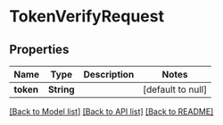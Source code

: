 # TokenVerifyRequest
## Properties

Name | Type | Description | Notes
------------ | ------------- | ------------- | -------------
**token** | **String** |  | [default to null]

[[Back to Model list]](../index.md#documentation-for-models) [[Back to API list]](../index.md#documentation-for-api-endpoints) [[Back to README]](../index.md)

